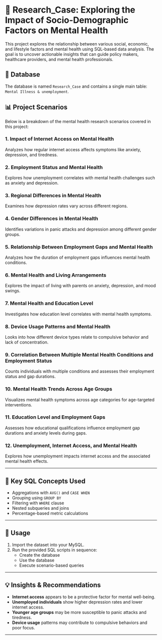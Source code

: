 # 🧠 Research_Case: Exploring the Impact of Socio-Demographic Factors on Mental Health

This project explores the relationship between various social, economic, and lifestyle factors and mental health using SQL-based data analysis. The goal is to uncover actionable insights that can guide policy makers, healthcare providers, and mental health professionals.

## 📁 Database
The database is named `Research_Case` and contains a single main table: `Mental Illness & unemployment`.

## 📊 Project Scenarios

Below is a breakdown of the mental health research scenarios covered in this project:

### 1. **Impact of Internet Access on Mental Health**
Analyzes how regular internet access affects symptoms like anxiety, depression, and tiredness.

### 2. **Employment Status and Mental Health**
Explores how unemployment correlates with mental health challenges such as anxiety and depression.

### 3. **Regional Differences in Mental Health**
Examines how depression rates vary across different regions.

### 4. **Gender Differences in Mental Health**
Identifies variations in panic attacks and depression among different gender groups.

### 5. **Relationship Between Employment Gaps and Mental Health**
Analyzes how the duration of employment gaps influences mental health conditions.

### 6. **Mental Health and Living Arrangements**
Explores the impact of living with parents on anxiety, depression, and mood swings.

### 7. **Mental Health and Education Level**
Investigates how education level correlates with mental health symptoms.

### 8. **Device Usage Patterns and Mental Health**
Looks into how different device types relate to compulsive behavior and lack of concentration.

### 9. **Correlation Between Multiple Mental Health Conditions and Employment Status**
Counts individuals with multiple conditions and assesses their employment status and gap durations.

### 10. **Mental Health Trends Across Age Groups**
Visualizes mental health symptoms across age categories for age-targeted interventions.

### 11. **Education Level and Employment Gaps**
Assesses how educational qualifications influence employment gap durations and anxiety levels during gaps.

### 12. **Unemployment, Internet Access, and Mental Health**
Explores how unemployment impacts internet access and the associated mental health effects.

---

## 📌 Key SQL Concepts Used
- Aggregations with `AVG()` and `CASE WHEN`
- Grouping using `GROUP BY`
- Filtering with `WHERE` clause
- Nested subqueries and joins
- Percentage-based metric calculations

---

## 🧪 Usage
1. Import the dataset into your MySQL.
2. Run the provided SQL scripts in sequence:
   - Create the database
   - Use the database
   - Execute scenario-based queries

---

## 💡 Insights & Recommendations
- **Internet access** appears to be a protective factor for mental well-being.
- **Unemployed individuals** show higher depression rates and lower internet access.
- **Younger age groups** may be more susceptible to panic attacks and tiredness.
- **Device usage** patterns may contribute to compulsive behaviors and poor focus.

---

